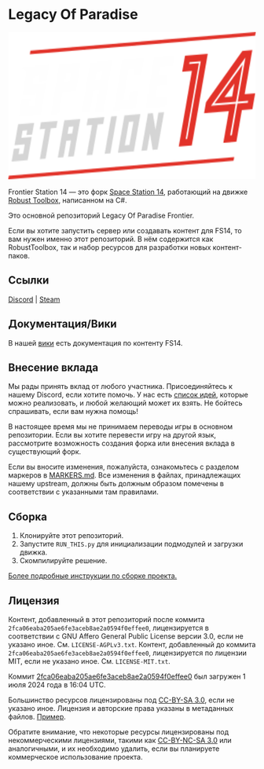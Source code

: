 # Legacy Of Paradise

<p align="center"> <img alt="Frontier Station 14" width="880" height="300" src="https://github.com/new-frontiers-14/frontier-station-14/blob/30cdc70d8fcbf52f949337150bf42338ececbd80/Resources/Textures/Logo/logo.png?raw=true" /></p>

Frontier Station 14 — это форк [Space Station 14](https://github.com/space-wizards/space-station-14), работающий на движке [Robust Toolbox](https://github.com/space-wizards/RobustToolbox), написанном на C#.

Это основной репозиторий Legacy Of Paradise Frontier.

Если вы хотите запустить сервер или создавать контент для FS14, то вам нужен именно этот репозиторий. В нём содержится как RobustToolbox, так и набор ресурсов для разработки новых контент-паков.

## Ссылки

[Discord](https://wiki.legacyofparadise.space/discord/) | [Steam](https://store.steampowered.com/app/1255460/Space_Station_14/)

## Документация/Вики

В нашей [вики](https://wiki.legacyofparadise.space/) есть документация по контенту FS14.

## Внесение вклада

Мы рады принять вклад от любого участника. Присоединяйтесь к нашему Discord, если хотите помочь. У нас есть [список идей](https://discord.com/channels/1123826877245694004/1127017858833068114), которые можно реализовать, и любой желающий может их взять. Не бойтесь спрашивать, если вам нужна помощь!

В настоящее время мы не принимаем переводы игры в основном репозитории. Если вы хотите перевести игру на другой язык, рассмотрите возможность создания форка или внесения вклада в существующий форк.

Если вы вносите изменения, пожалуйста, ознакомьтесь с разделом маркеров в [MARKERS.md](https://github.com/new-frontiers-14/frontier-station-14/blob/master/MARKERS.md). Все изменения в файлах, принадлежащих нашему upstream, должны быть должным образом помечены в соответствии с указанными там правилами.

## Сборка

1. Клонируйте этот репозиторий.
2. Запустите `RUN_THIS.py` для инициализации подмодулей и загрузки движка.
3. Скомпилируйте решение.

[Более подробные инструкции по сборке проекта.](https://docs.spacestation14.com/en/general-development/setup.html)

## Лицензия

Контент, добавленный в этот репозиторий после коммита `2fca06eaba205ae6fe3aceb8ae2a0594f0effee0`, лицензируется в соответствии с GNU Affero General Public License версии 3.0, если не указано иное. См. `LICENSE-AGPLv3.txt`.
Контент, добавленный до коммита `2fca06eaba205ae6fe3aceb8ae2a0594f0effee0`, лицензируется по лицензии MIT, если не указано иное. См. `LICENSE-MIT.txt`.

Коммит [2fca06eaba205ae6fe3aceb8ae2a0594f0effee0](https://github.com/new-frontiers-14/frontier-station-14/commit/2fca06eaba205ae6fe3aceb8ae2a0594f0effee0) был загружен 1 июля 2024 года в 16:04 UTC.

Большинство ресурсов лицензированы под [CC-BY-SA 3.0](https://creativecommons.org/licenses/by-sa/3.0/), если не указано иное. Лицензия и авторские права указаны в метаданных файлов. [Пример](https://github.com/space-wizards/space-station-14/blob/master/Resources/Textures/Objects/Tools/crowbar.rsi/meta.json).

Обратите внимание, что некоторые ресурсы лицензированы под некоммерческими лицензиями, такими как [CC-BY-NC-SA 3.0](https://creativecommons.org/licenses/by-nc-sa/3.0/) или аналогичными, и их необходимо удалить, если вы планируете коммерческое использование проекта.
